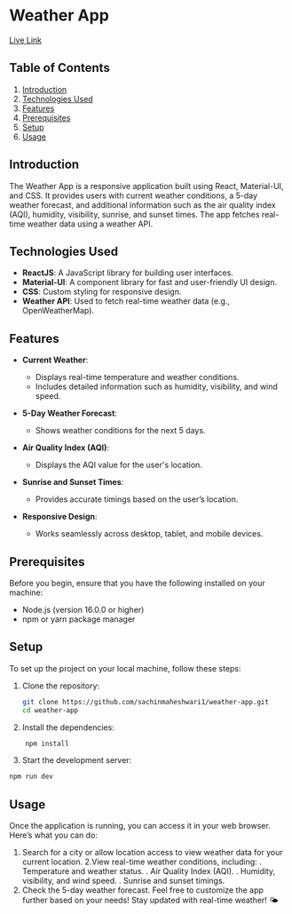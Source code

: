 # Weather App

[Live Link](weather-app-bujv.vercel.app)

## Table of Contents

1. [Introduction](#introduction)
2. [Technologies Used](#technologies-used)
3. [Features](#features)
4. [Prerequisites](#prerequisites)
5. [Setup](#setup)
6. [Usage](#usage)

## Introduction

The Weather App is a responsive application built using React, Material-UI, and CSS. It provides users with current weather conditions, a 5-day weather forecast, and additional information such as the air quality index (AQI), humidity, visibility, sunrise, and sunset times. The app fetches real-time weather data using a weather API.

## Technologies Used

- **ReactJS**: A JavaScript library for building user interfaces.
- **Material-UI**: A component library for fast and user-friendly UI design.
- **CSS**: Custom styling for responsive design.
- **Weather API**: Used to fetch real-time weather data (e.g., OpenWeatherMap).

## Features

- **Current Weather**:

  - Displays real-time temperature and weather conditions.
  - Includes detailed information such as humidity, visibility, and wind speed.

- **5-Day Weather Forecast**:

  - Shows weather conditions for the next 5 days.

- **Air Quality Index (AQI)**:

  - Displays the AQI value for the user's location.

- **Sunrise and Sunset Times**:

  - Provides accurate timings based on the user’s location.

- **Responsive Design**:
  - Works seamlessly across desktop, tablet, and mobile devices.

## Prerequisites

Before you begin, ensure that you have the following installed on your machine:

- Node.js (version 16.0.0 or higher)
- npm or yarn package manager

## Setup

To set up the project on your local machine, follow these steps:

1. Clone the repository:

   ```bash
   git clone https://github.com/sachinmaheshwari1/weather-app.git
   cd weather-app
   ```

2. Install the dependencies:

```bash
    npm install
```

3. Start the development server:

```bash
npm run dev
```

## Usage

Once the application is running, you can access it in your web browser. Here’s what you can do:

1. Search for a city or allow location access to view weather data for your current location.
   2.View real-time weather conditions, including:
   . Temperature and weather status.
   . Air Quality Index (AQI).
   . Humidity, visibility, and wind speed.
   . Sunrise and sunset timings.
2. Check the 5-day weather forecast.
   Feel free to customize the app further based on your needs! Stay updated with real-time weather! 🌤️

